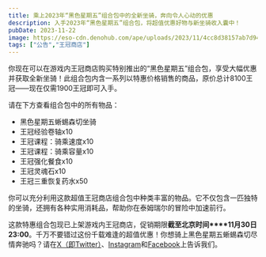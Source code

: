```yaml
---
title: 乘上2023年“黑色星期五”组合包中的全新坐骑，奔向令人心动的优惠
description: 入手2023年“黑色星期五”组合包，将超值优惠好物与新坐骑收入囊中！
pubDate: 2023-11-22
image: https://eso-cdn.denohub.com/ape/uploads/2023/11/4cc8d38157ab7d94d6ab3cf6aa35a9ee.jpg
tags: ["公告","王冠商店"]
---
```


你现在可以在游戏内王冠商店购买特别推出的“黑色星期五”组合包，享受大幅优惠并获取全新坐骑！此组合包内含一系列以特惠价格销售的商品，原价总计8100王冠——现在仅需1900王冠即可入手。

请在下方查看组合包中的所有物品：

- 黑色星期五蜥蜴森切坐骑
- 王冠经验卷轴x10
- 王冠课程：骑乘速度x10
- 王冠课程：骑乘容量x10
- 王冠强化餐食x10
- 王冠灵魂石x10
- 王冠三重恢复药水x50

你可以充分利用这款超值王冠商店组合包中种类丰富的物品。它不仅包含一匹独特的坐骑，还拥有各种实用消耗品，帮助你在泰姆瑞尔的冒险中加速前行。

这款特惠组合包现已上架游戏内王冠商店，促销期限**截至北京时间****11月30日23:00**。千万不要错过这份千载难逢的超值优惠！你想骑上黑色星期五蜥蜴森切尽情奔驰吗？请在[X（即Twitter）](https://twitter.com/TESOnline)、[Instagram](https://www.instagram.com/elderscrollsonline/)和[Facebook](https://www.facebook.com/elderscrollsonline)上告诉我们。 
